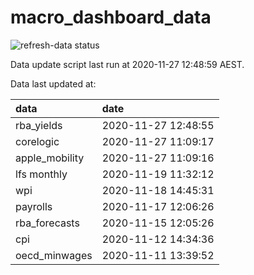 
<!-- README.md is generated from README.Rmd. Please edit that file -->

# macro\_dashboard\_data

<!-- badges: start -->

![refresh-data
status](https://github.com/MattCowgill/macro_dashboard_data/workflows/refresh-data/badge.svg)

<!-- badges: end -->

Data update script last run at 2020-11-27 12:48:59 AEST.

Data last updated at:

| data            | date                |
| :-------------- | :------------------ |
| rba\_yields     | 2020-11-27 12:48:55 |
| corelogic       | 2020-11-27 11:09:17 |
| apple\_mobility | 2020-11-27 11:09:16 |
| lfs monthly     | 2020-11-19 11:32:12 |
| wpi             | 2020-11-18 14:45:31 |
| payrolls        | 2020-11-17 12:06:26 |
| rba\_forecasts  | 2020-11-15 12:05:26 |
| cpi             | 2020-11-12 14:34:36 |
| oecd\_minwages  | 2020-11-11 13:39:52 |
